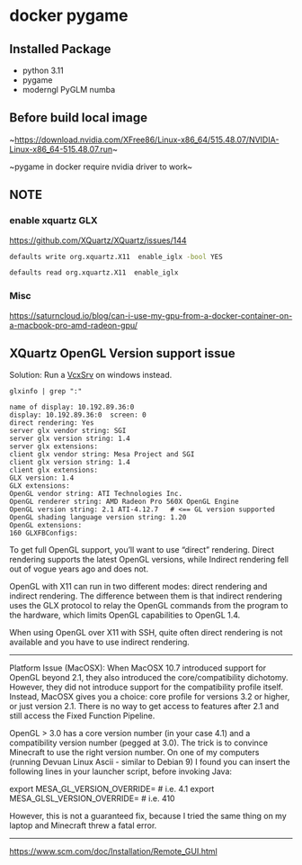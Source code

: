 # docker pygame


## Installed Package

- python 3.11
- pygame
- moderngl PyGLM numba

## Before build local image

~https://download.nvidia.com/XFree86/Linux-x86_64/515.48.07/NVIDIA-Linux-x86_64-515.48.07.run~

~pygame in docker require nvidia driver to work~


## NOTE

### enable xquartz GLX

https://github.com/XQuartz/XQuartz/issues/144

```bash
defaults write org.xquartz.X11  enable_iglx -bool YES
```

```bash
defaults read org.xquartz.X11  enable_iglx
```

### Misc


https://saturncloud.io/blog/can-i-use-my-gpu-from-a-docker-container-on-a-macbook-pro-amd-radeon-gpu/



## XQuartz OpenGL Version support issue

Solution: Run a [VcxSrv](https://sourceforge.net/projects/vcxsrv/) on windows instead.


```
glxinfo | grep ":" 

name of display: 10.192.89.36:0
display: 10.192.89.36:0  screen: 0
direct rendering: Yes
server glx vendor string: SGI
server glx version string: 1.4
server glx extensions:
client glx vendor string: Mesa Project and SGI
client glx version string: 1.4
client glx extensions:
GLX version: 1.4
GLX extensions:
OpenGL vendor string: ATI Technologies Inc.
OpenGL renderer string: AMD Radeon Pro 560X OpenGL Engine
OpenGL version string: 2.1 ATI-4.12.7   # <== GL version supported
OpenGL shading language version string: 1.20
OpenGL extensions:
160 GLXFBConfigs:
```

To get full OpenGL support, you’ll want to use “direct” rendering. Direct rendering supports the latest OpenGL versions, while Indirect rendering fell out of vogue years ago and does not.


OpenGL with X11 can run in two different modes: direct rendering and indirect rendering. The difference between them is that indirect rendering uses the GLX protocol to relay the OpenGL commands from the program to the hardware, which limits OpenGL capabilities to OpenGL 1.4.

When using OpenGL over X11 with SSH, quite often direct rendering is not available and you have to use indirect rendering. 

----

Platform Issue (MacOSX): When MacOSX 10.7 introduced support for OpenGL beyond 2.1, they also introduced the core/compatibility dichotomy. However, they did not introduce support for the compatibility profile itself. Instead, MacOSX gives you a choice: core profile for versions 3.2 or higher, or just version 2.1. There is no way to get access to features after 2.1 and still access the Fixed Function Pipeline.


OpenGL > 3.0 has a core version number (in your case 4.1) and a compatibility version number (pegged at 3.0). The trick is to convince Minecraft to use the right version number. On one of my computers (running Devuan Linux Ascii - similar to Debian 9) I found you can insert the following lines in your launcher script, before invoking Java:

export MESA_GL_VERSION_OVERRIDE=<yourCoreVersionNumberHere> # i.e. 4.1
export MESA_GLSL_VERSION_OVERRIDE=<yourCoreVersionNumberWithoutTheDecimalPaddedWithZeros> # i.e. 410

However, this is not a guaranteed fix, because I tried the same thing on my laptop and Minecraft threw a fatal error.

---

https://www.scm.com/doc/Installation/Remote_GUI.html


